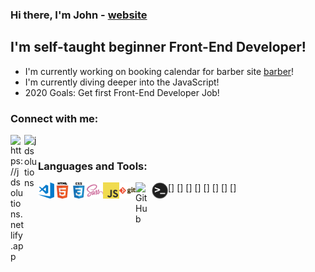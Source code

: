 ### Hi there, I'm John - [website]

## I'm self-taught beginner Front-End Developer!
- I'm currently working on booking calendar for barber site [barber]!
- I'm currently diving deeper into the JavaScript!
- 2020 Goals: Get first Front-End Developer Job!

### Connect with me:
[<img align="left" alt="https://jdsolutions.netlify.app" width="22px" src="https://img.icons8.com/color/48/000000/globe--v1.png" />][website]
[<img align="left" alt="jdsolutions" width="22px" src="https://img.icons8.com/color/48/000000/linkedin.png" />][linkedin]

<br />

### Languages and Tools:

[<img align="left" alt="Visual Studio Code" width="26px" src="https://raw.githubusercontent.com/github/explore/80688e429a7d4ef2fca1e82350fe8e3517d3494d/topics/visual-studio-code/visual-studio-code.png" />] 
[<img align="left" alt="HTML5" width="26px" src="https://raw.githubusercontent.com/github/explore/80688e429a7d4ef2fca1e82350fe8e3517d3494d/topics/html/html.png" />] 
[<img align="left" alt="CSS3" width="26px" src="https://raw.githubusercontent.com/github/explore/80688e429a7d4ef2fca1e82350fe8e3517d3494d/topics/css/css.png" />] 
[<img align="left" alt="Sass" width="26px" src="https://raw.githubusercontent.com/github/explore/80688e429a7d4ef2fca1e82350fe8e3517d3494d/topics/sass/sass.png" />] 
[<img align="left" alt="Javascript" width="26px" src="https://raw.githubusercontent.com/github/explore/80688e429a7d4ef2fca1e82350fe8e3517d3494d/topics/javascript/javascript.png" />] 
[<img align="left" alt="Git" width="26px" src="https://raw.githubusercontent.com/github/explore/80688e429a7d4ef2fca1e82350fe8e3517d3494d/topics/git/git.png" />] 
[<img align="left" alt="GitHub" width="26px" src="https://img.icons8.com/ios-glyphs/30/000000/github.png" />] 
[<img align="left" alt="HTML5" width="26px" src="https://raw.githubusercontent.com/github/explore/80688e429a7d4ef2fca1e82350fe8e3517d3494d/topics/terminal/terminal.png" />] 

<br />
<br />

[website]: https://jdsolutions.netlify.app
[barber]: https://jdsolutionsbarber.netlify.app
[linkedin]: https://www.linkedin.com/in/jan-dziennik-1b265a17b/
